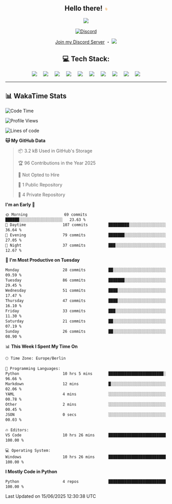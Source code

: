 <div align="center">
  
  ## <strong>Hello there! <img src="https://raw.githubusercontent.com/ginny100/ginny100/main/assets/waving-hand.webp" width="2%"></strong><br/>
  <p align="center">
    <a><img src="https://readme-typing-svg.herokuapp.com?color=3DF7E2&size=25&center=true&lines=hi+I'm+Chaos;high+performance+discord+developer;postgres%2C+redis%2C+docker+%2B+python+dev"></a>
  </p>
  
</div>

<div align="center">
  <a href="https://discord.com/users/781512050445778985">
    <img src="https://discord.c99.nl/widget/theme-1/781512050445778985.png" alt="Discord" />
  </a>
    <p align="center">  
      <a href="https://discord.gg/dosa">Join my Discord Server</a> ・ 
      <img src="https://komarev.com/ghpvc/?username=Cha03s">
    </p>
</div>

## <div align="center">💻 Tech Stack:</div>
<div align="center">
  <img src="https://cdn.jsdelivr.net/gh/devicons/devicon/icons/python/python-original.svg" height="40" />
  <img width="12" />
  <img src="https://cdn.jsdelivr.net/gh/devicons/devicon/icons/java/java-original.svg" height="40" />
  <img width="12" />
  <img src="https://cdn.jsdelivr.net/gh/devicons/devicon/icons/javascript/javascript-original.svg" height="40" />
  <img width="12" />
  <img src="https://cdn.jsdelivr.net/gh/devicons/devicon/icons/typescript/typescript-original.svg" height="40" />
  <img width="12" />
  <img src="https://cdn.jsdelivr.net/gh/devicons/devicon/icons/nodejs/nodejs-original.svg" height="40" />
  <img width="12" />
  <img src="https://cdn.jsdelivr.net/gh/devicons/devicon/icons/react/react-original.svg" height="40" />
  <img width="12" />
  <img src="https://cdn.jsdelivr.net/gh/devicons/devicon/icons/docker/docker-original.svg" height="40" />
  <img width="12" />
  <img src="https://cdn.jsdelivr.net/gh/devicons/devicon/icons/yaml/yaml-original.svg" height="40" />
  <img width="12" />
  <img src="https://cdn.jsdelivr.net/gh/devicons/devicon/icons/redis/redis-original.svg" height="40" />
  <img width="12" />
  <img src="https://cdn.jsdelivr.net/gh/devicons/devicon/icons/postgresql/postgresql-original.svg" height="40" />
</div>

---

## 📊 WakaTime Stats

<!--START_SECTION:waka-->
![Code Time](http://img.shields.io/badge/Code%20Time-10%20hrs%2028%20mins-blue)

![Profile Views](http://img.shields.io/badge/Profile%20Views-15-blue)

![Lines of code](https://img.shields.io/badge/From%20Hello%20World%20I%27ve%20Written-100.6%20thousand%20lines%20of%20code-blue)

**🐱 My GitHub Data** 

> 📦 3.2 kB Used in GitHub's Storage 
 > 
> 🏆 96 Contributions in the Year 2025
 > 
> 🚫 Not Opted to Hire
 > 
> 📜 1 Public Repository 
 > 
> 🔑 4 Private Repository 
 > 
**I'm an Early 🐤** 

```text
🌞 Morning                69 commits          ██████░░░░░░░░░░░░░░░░░░░   23.63 % 
🌆 Daytime                107 commits         █████████░░░░░░░░░░░░░░░░   36.64 % 
🌃 Evening                79 commits          ███████░░░░░░░░░░░░░░░░░░   27.05 % 
🌙 Night                  37 commits          ███░░░░░░░░░░░░░░░░░░░░░░   12.67 % 
```
📅 **I'm Most Productive on Tuesday** 

```text
Monday                   28 commits          ██░░░░░░░░░░░░░░░░░░░░░░░   09.59 % 
Tuesday                  86 commits          ███████░░░░░░░░░░░░░░░░░░   29.45 % 
Wednesday                51 commits          ████░░░░░░░░░░░░░░░░░░░░░   17.47 % 
Thursday                 47 commits          ████░░░░░░░░░░░░░░░░░░░░░   16.10 % 
Friday                   33 commits          ███░░░░░░░░░░░░░░░░░░░░░░   11.30 % 
Saturday                 21 commits          ██░░░░░░░░░░░░░░░░░░░░░░░   07.19 % 
Sunday                   26 commits          ██░░░░░░░░░░░░░░░░░░░░░░░   08.90 % 
```


📊 **This Week I Spent My Time On** 

```text
🕑︎ Time Zone: Europe/Berlin

💬 Programming Languages: 
Python                   10 hrs 5 mins       ████████████████████████░   96.66 % 
Markdown                 12 mins             █░░░░░░░░░░░░░░░░░░░░░░░░   02.06 % 
YAML                     4 mins              ░░░░░░░░░░░░░░░░░░░░░░░░░   00.78 % 
Other                    2 mins              ░░░░░░░░░░░░░░░░░░░░░░░░░   00.45 % 
JSON                     0 secs              ░░░░░░░░░░░░░░░░░░░░░░░░░   00.03 % 

🔥 Editors: 
VS Code                  10 hrs 26 mins      █████████████████████████   100.00 % 

💻 Operating System: 
Windows                  10 hrs 26 mins      █████████████████████████   100.00 % 
```

**I Mostly Code in Python** 

```text
Python                   4 repos             █████████████████████████   100.00 % 
```




 Last Updated on 15/06/2025 12:30:38 UTC
<!--END_SECTION:waka-->

